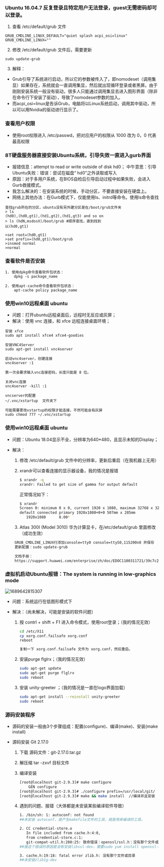### Ubuntu 16.04.7 反复登录且特定用户无法登录，guest无需密码却可以登录。
1. 查看 /etc/default/grub 文件
```shell
GRUB_CMDLINE_LINUX_DEFAULT="quiet splash acpi_osi=linux"
GRUB_CMDLINE_LINUX=""
```
2. 修改 /etc/default/grub 文件后，需要更新
```shell
sudo update-grub
```
3. 解释：
- Grub引导了系统进行启动，所以它的参数被传入了，即nomodeset（调用集显）如果存在，系统就会一直调用集显，然后就出现循环登录或者黑屏。由于刚刚安装系统一般没有驱动，很多人只能通过调用集显去进入图形界面（除非在命令行下安装了驱动），导致了nomodeset参数的加入。
- 而acpi_osi=linux是告诉Grub，电脑将以Linux系统启动，调用其中驱动，所以可以用Nvidia的驱动进行显示了。



### 查看用户权限

- 使用root权限进入 /etc/passwd，把对应用户的权限从 1000 改为 0，0 代表最高权限



### 8T硬盘服务器直接安装Ubuntu系统，引导失效一直进入gurb界面

- 报错信息：attempt to read or write outside of disk hd0；
中午意思：引导Ubuntu失败：错误：尝试在磁盘“ hd0”之外读取或写入
- 原因：对于多用户系统，在BIOS自检后引导启动过程中如果失败，会进入Gurb救援模式。
- 我怎么解决的：在安装系统的时候，手动分区，不要直接安装在硬盘上。
- 网络上其他办法：在Gurb模式下，仅能使用ls、initrd等命令。使用ls命令查找
```shell
查找grub所在的分区，ubuntu没有另外建分区是在/boot/grub文件夹
> ls
(hd0),(hd0,gt1),(hd1,gt2),(hd1,gt3) and so on
> ls (hdN,msdosX)/boot/grub #顺序查找，直到找到
以(hd0,gt1)

>set root=(hd0,gt1)
>set prefix=(hd0,gt1)/boot/grub
>insmod normal
>normal
```



### 查看软件是否安装

```shell
1. 使用dpkg命令查看软件包状态：
	dpkg -s package_name

2. 使用apt-cache命令查看软件包状态：
	apt-cache policy package_name
```



### 使用win10远程桌面 ubuntu

- 问题：打开ubuntu远程桌面后，远程时无反应或灰屏；
- 解决：使用 vnc 连接，和 xfce 远程连接桌面环境；
```shell
安装 xfce
sudo apt install xfce4 xfce4-goodies

安装VNC4Server
sudo apt-get install vnc4server

启动vnc4server，创建连接
vnc4server :1

第一次会要求输入vnc连接密码，长度只能是 8 位。

关闭vnc连接
vnc4server -kill :1

vncserver的配置
~/.vnc/xstartup  文件夹下

可能需要更改xstartup的权限才能连接，不然可能会有灰屏
sudo chmod 777 ~/.vnc/xstartup
```



###  使用win10远程桌面 ubuntu
- 问题：Ubuntu 18.04显示不全，分辨率为640*480，且显示未知的Display；

- 解决：

  1. 修改 /etc/default/grub 文件中的分辨率，更新后重启（在我机器上无用）

  2. xrandr可以查看连接的显示器设备，我的情况是报错

     ````bash
     $ xrandr -q
     xrandr: Failed to get size of gamma for output default
     ````

     正常情况如下：

     ````bash
     $ xrandr
     Screen 0: minimum 0 x 0, current 1920 x 1080, maximum 32768 x 32768
     default connected primary 1920x1080+0+0 507mm x 285mm
        1920x1080      0.00*
     ````

     

  3.  Atlas 300I (Model 3010) 华为计算显卡，在/etc/default/grub 里面修改（成功生效）

     ````bash
      GRUB_CMDLINE_LINUX行添加console=tty0 console=ttyS0,115200n8 并保存 
      更新配置：sudo update-grub
      
      文档手册：
      https://support.huawei.com/enterprise/zh/doc/EDOC1100311721/39c7c293
     ````



### 虚拟机启动Ubuntu报错：The system is running in low-graphics mode

![1689642815307](.\Tpora图片\1689642815307.png)

- 问题：系统运行在低图形模式下

- 解决：（尚未解决，可能是安装的软件问题）

  1. 按 contrl + shift + F1 进入命令模式，使用root登录；（我的情况无效）

     ````bash
     cd /etc/X11
     cp xorg.conf.failsafe xorg.conf
     reboot
     
     复制一下 xorg.conf.failsafe 文件为 xorg.conf，然后重启。
     ````

  2. 安装purge flglrx；（我的情况无效）

     ````bash
     sudo apt-get update
     sudo apt-get purge flglrx
     sudo reboot
     ````

  3. 安装 unity-greeter ；（我的情况是一直在logo界面加载）

     ````bash
     sudo apt-get install --reinstall unity-greeter
     sudo reboot
     ````

     

### 源码安装程序

- 源码的安装一般由3个步骤组成：配置(configure)、编译(make)、安装(make install)

- 源码安装 Git 2.17.0

  1.  下载 源码文件：git-2.17.0.tar.gz

  2. 解压缩 tar -zxvf 目标文件

  3. 编译安装

     ````bash
     [root@localhost git-2.9.3]# make configure  
         GEN configure
     [root@localhost git-2.9.3]# ./configure prefix=/usr/local/git/  //配置git安装路径
     [root@localhost git-2.9.3]# make && make install  //编译并且安装
     ````

  4. 遇到的问题、报错（大体都是未安装某些编译软件导致）

     ````bash
     1. /bin/sh: 1: autoconf: not found
     ##未安装 autoconf，是产生makefile文件的工具，就是用来编译的工具。
     
     2. CC credential-store.o
     	In file included from cache.h:4:0,
     	from credential-store.c:1:
     	git-compat-util.h:280:25: 致命错误：openssl/ssl.h：没有那个文件或目录
     ##报这个错误的原因是没有安装libssl-dev，需要sudo yum install openssl-devel
     
     3. cache.h:19:18: fatal error zlib.h: 没有那个文件或目录
     ##未安装zlib1g-dev
     ````

     